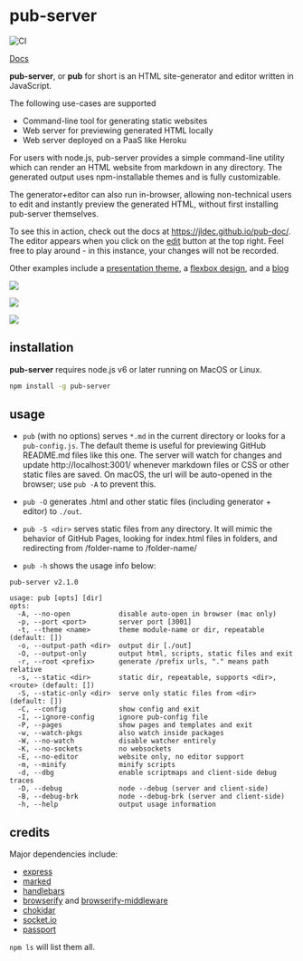 
# pub-server
![CI](https://github.com/jldec/pub-server/workflows/CI/badge.svg)

[Docs](https://jldec.github.io/pub-doc/)

**pub-server**, or **pub** for short is an HTML site-generator and editor written in JavaScript.

The following use-cases are supported

- Command-line tool for generating static websites
- Web server for previewing generated HTML locally
- Web server deployed on a PaaS like Heroku


For users with node.js, pub-server provides a simple command-line utility which can render an HTML website from markdown in any directory. The generated output uses npm-installable themes and is fully customizable.

The generator+editor can also run in-browser, allowing non-technical users to edit and instantly preview the generated HTML, without first installing pub-server themselves.

To see this in action, check out the docs at https://jldec.github.io/pub-doc/. The editor appears when you click on the [edit](https://jldec.github.io/pub-doc/pub/?page=%2F) button at the top right.
Feel free to play around - in this instance, your changes will not be recorded.

Other examples include a [presentation theme](https://github.com/jldec/pub-sample-deck), a [flexbox design](https://github.com/jldec/pub-theme-brief), and a [blog](https://blog.pubblz.com/)


![](/screenshots/screen1.png)

![](/screenshots/screen.png)

![](/screenshots/screen2.png)

## installation

**pub-server** requires node.js v6 or later running on MacOS or Linux.

``` bash
npm install -g pub-server
```

## usage

- `pub` (with no options) serves `*.md` in the current directory or looks for a `pub-config.js`. The default theme is useful for previewing GitHub README.md files like this one. The server will watch for changes and update http://localhost:3001/ whenever markdown files or CSS or other static files are saved. On macOS, the url will be auto-opened in the browser; use `pub -A` to prevent this.

- `pub -O` generates .html and other static files (including generator + editor) to `./out`.

- `pub -S <dir>` serves static files from any directory. It will mimic the behavior of GitHub Pages, looking for index.html files in folders, and redirecting from /folder-name to /folder-name/

- `pub -h` shows the usage info below:

```
pub-server v2.1.0

usage: pub [opts] [dir]
opts:
  -A, --no-open            disable auto-open in browser (mac only)
  -p, --port <port>        server port [3001]
  -t, --theme <name>       theme module-name or dir, repeatable (default: [])
  -o, --output-path <dir>  output dir [./out]
  -O, --output-only        output html, scripts, static files and exit
  -r, --root <prefix>      generate /prefix urls, "." means path relative
  -s, --static <dir>       static dir, repeatable, supports <dir>,<route> (default: [])
  -S, --static-only <dir>  serve only static files from <dir> (default: [])
  -C, --config             show config and exit
  -I, --ignore-config      ignore pub-config file
  -P, --pages              show pages and templates and exit
  -w, --watch-pkgs         also watch inside packages
  -W, --no-watch           disable watcher entirely
  -K, --no-sockets         no websockets
  -E, --no-editor          website only, no editor support
  -m, --minify             minify scripts
  -d, --dbg                enable scriptmaps and client-side debug traces
  -D, --debug              node --debug (server and client-side)
  -B, --debug-brk          node --debug-brk (server and client-side)
  -h, --help               output usage information
```

## credits

Major dependencies include:

- [express](https://expressjs.com/)
- [marked](https://github.com/markedjs/marked)
- [handlebars](https://handlebarsjs.com/)
- [browserify](https://github.com/browserify/browserify) and [browserify-middleware](https://github.com/ForbesLindesay/browserify-middleware)
- [chokidar](https://github.com/paulmillr/chokidar)
- [socket.io](https://socket.io/)
- [passport](https://github.com/jaredhanson/passport)

`npm ls` will list them all.
